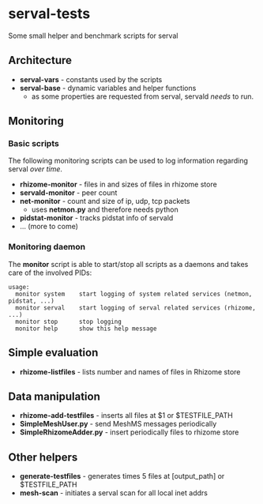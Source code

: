 # serval-tests
Some small helper and benchmark scripts for serval


## Architecture

* **serval-vars** - constants used by the scripts
* **serval-base** - dynamic variables and helper functions
	* as some properties are requested from serval, servald *needs* to run.

## Monitoring

### Basic scripts
The following monitoring scripts can be used to log information regarding serval *over time*.

* **rhizome-monitor** - files in and sizes of files in rhizome store
* **servald-monitor** - peer count
* **net-monitor** - count and size of ip, udp, tcp packets
	* uses **netmon.py** and therefore needs python
* **pidstat-monitor** - tracks pidstat info of servald
* ... (more to come)

### Monitoring daemon
The **monitor** script is able to start/stop all scripts as a daemons and takes care of the involved PIDs:

```
usage:
  monitor system    start logging of system related services (netmon, pidstat, ...)
  monitor serval    start logging of serval related services (rhizome, ...)
  monitor stop      stop logging
  monitor help      show this help message
```


## Simple evaluation
* **rhizome-listfiles** - lists number and names of files in Rhizome store



## Data manipulation
* **rhizome-add-testfiles** - inserts all files at $1 or $TESTFILE\_PATH
* **SimpleMeshUser.py** - send MeshMS messages periodically
* **SimpleRhizomeAdder.py** - insert periodically files to rhizome store



## Other helpers
* **generate-testfiles** - generates <count> times 5 files at [output\_path] or $TESTFILE\_PATH
* **mesh-scan** - initiates a serval scan for all local inet addrs
